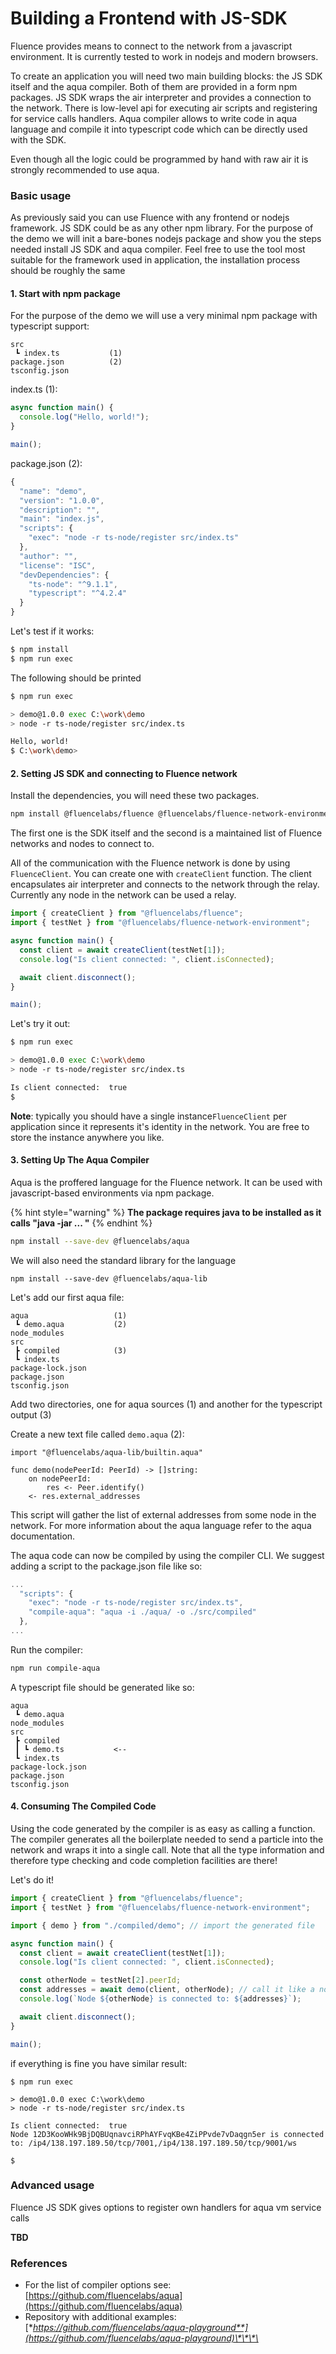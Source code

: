 # Building a Frontend with JS-SDK

Fluence provides means to connect to the network from a javascript environment. It is currently tested to work in nodejs and modern browsers.

To create an application you will need two main building blocks: the JS SDK itself and the aqua compiler. Both of them are provided in a form npm packages. JS SDK wraps the air interpreter and provides a connection to the network. There is low-level api for executing air scripts and registering for service calls handlers. Aqua compiler allows to write code in aqua language and compile it into typescript code which can be directly used with the SDK.

Even though all the logic could be programmed by hand with raw air it is strongly recommended to use aqua.

### Basic usage

As previously said you can use Fluence with any frontend or nodejs framework. JS SDK could be as any other npm library. For the purpose of the demo we will init a bare-bones nodejs package and show you the steps needed install JS SDK and aqua compiler. Feel free to use the tool most suitable for the framework used in application, the installation process should be roughly the same

#### 1. Start with npm package

For the purpose of the demo we will use a very minimal npm package with typescript support:

```text
src
 ┗ index.ts           (1)
package.json          (2)
tsconfig.json
```

index.ts \(1\):

```typescript
async function main() {
  console.log("Hello, world!");
}

main();
```

package.json \(2\):

```javascript
{
  "name": "demo",
  "version": "1.0.0",
  "description": "",
  "main": "index.js",
  "scripts": {
    "exec": "node -r ts-node/register src/index.ts"
  },
  "author": "",
  "license": "ISC",
  "devDependencies": {
    "ts-node": "^9.1.1",
    "typescript": "^4.2.4"
  }
}
```

Let's test if it works:

```bash
$ npm install
$ npm run exec
```

The following should be printed

```bash
$ npm run exec

> demo@1.0.0 exec C:\work\demo
> node -r ts-node/register src/index.ts

Hello, world!
$ C:\work\demo>
```

#### 2. Setting JS SDK and connecting to Fluence network

Install the dependencies, you will need these two packages.

```bash
npm install @fluencelabs/fluence @fluencelabs/fluence-network-environment
```

The first one is the SDK itself and the second is a maintained list of Fluence networks and nodes to connect to.

All of the communication with the Fluence network is done by using `FluenceClient`. You can create one with `createClient` function. The client encapsulates air interpreter and connects to the network through the relay. Currently any node in the network can be used a relay.

```typescript
import { createClient } from "@fluencelabs/fluence";
import { testNet } from "@fluencelabs/fluence-network-environment";

async function main() {
  const client = await createClient(testNet[1]);
  console.log("Is client connected: ", client.isConnected);

  await client.disconnect();
}

main();
```

Let's try it out:

```bash
$ npm run exec

> demo@1.0.0 exec C:\work\demo
> node -r ts-node/register src/index.ts

Is client connected:  true
$
```

**Note**: typically you should have a single instance`FluenceClient` per application since it represents it's identity in the network. You are free to store the instance anywhere you like.

#### 3. Setting Up The Aqua Compiler

Aqua is the proffered language for the Fluence network. It can be used with javascript-based environments via npm package.

{% hint style="warning" %}
**The package requires java to be installed as it calls "java -jar ... "**
{% endhint %}

```bash
npm install --save-dev @fluencelabs/aqua
```

We will also need the standard library for the language

```text
npm install --save-dev @fluencelabs/aqua-lib
```

Let's add our first aqua file:

```text
aqua                   (1)
 ┗ demo.aqua           (2)
node_modules
src
 ┣ compiled            (3)
 ┗ index.ts
package-lock.json
package.json
tsconfig.json
```

Add two directories, one for aqua sources \(1\) and another for the typescript output \(3\)

Create a new text file called `demo.aqua` \(2\):

```text
import "@fluencelabs/aqua-lib/builtin.aqua"

func demo(nodePeerId: PeerId) -> []string:
    on nodePeerId:
        res <- Peer.identify()
    <- res.external_addresses
```

This script will gather the list of external addresses from some node in the network. For more information about the aqua language refer to the aqua documentation.

The aqua code can now be compiled by using the compiler CLI. We suggest adding a script to the package.json file like so:

```javascript
...
  "scripts": {
    "exec": "node -r ts-node/register src/index.ts",
    "compile-aqua": "aqua -i ./aqua/ -o ./src/compiled"
  },
...
```

Run the compiler:

```bash
npm run compile-aqua
```

A typescript file should be generated like so:

```text
aqua
 ┗ demo.aqua
node_modules
src
 ┣ compiled
 ┃ ┗ demo.ts           <--
 ┗ index.ts
package-lock.json
package.json
tsconfig.json
```

#### 4. Consuming The Compiled Code

Using the code generated by the compiler is as easy as calling a function. The compiler generates all the boilerplate needed to send a particle into the network and wraps it into a single call. Note that all the type information and therefore type checking and code completion facilities are there!

Let's do it!

```typescript
import { createClient } from "@fluencelabs/fluence";
import { testNet } from "@fluencelabs/fluence-network-environment";

import { demo } from "./compiled/demo"; // import the generated file

async function main() {
  const client = await createClient(testNet[1]);
  console.log("Is client connected: ", client.isConnected);

  const otherNode = testNet[2].peerId;
  const addresses = await demo(client, otherNode); // call it like a normal function in typescript
  console.log(`Node ${otherNode} is connected to: ${addresses}`);

  await client.disconnect();
}

main();
```

if everything is fine you have similar result:

```text
$ npm run exec

> demo@1.0.0 exec C:\work\demo
> node -r ts-node/register src/index.ts

Is client connected:  true
Node 12D3KooWHk9BjDQBUqnavciRPhAYFvqKBe4ZiPPvde7vDaqgn5er is connected to: /ip4/138.197.189.50/tcp/7001,/ip4/138.197.189.50/tcp/9001/ws

$
```

### Advanced usage

Fluence JS SDK gives options to register own handlers for aqua vm service calls

**TBD**

### References

- For the list of compiler options see: [https://github.com/fluencelabs/aqua](https://github.com/fluencelabs/aqua)
- Repository with additional examples: [**https://github.com/fluencelabs/aqua-playground**](https://github.com/fluencelabs/aqua-playground)\*\*\*\*
